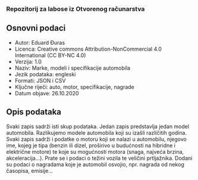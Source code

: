 ### Repozitorij za labose iz Otvorenog računarstva

## Osnovni podaci
  - Autor: Eduard Đuras
  - Licenca: Creative commons Attribution-NonCommercial 4.0 International (CC BY-NC 4.0)
  - Verzija: 1.0
  - Naziv: Marke, modeli i specifikacije automobila
  - Jezik podataka: engleski
  - Formati: JSON i CSV
  - Ključne riječi: auto, motor, specifikacije, nagrade
  - Datum objave: 26.10.2020
  

## Opis podataka

Svaki zapis sadrži isti skup podataka. Jedan zapis predstavlja jedan model automobila. Razlikujemo modele automobila koji su izašli različitih godina.
Svaki zapis sadrži i podatke o motoru koji se nalazi u automobilu, njegovo ime, kojeg je tipa (benzin ili dizel, proširivo u budućnosti na hibridne i električne motore) te koje su mogućnosti motora (snaga, najveća brzina, akceleracija...). 
Prate se i podaci o težini vozila te veličini prtljažnika.
Dodani su podaci o nagradama koje je automobil osvojio, npr. nagrada od nekog časopisa, emisije...
